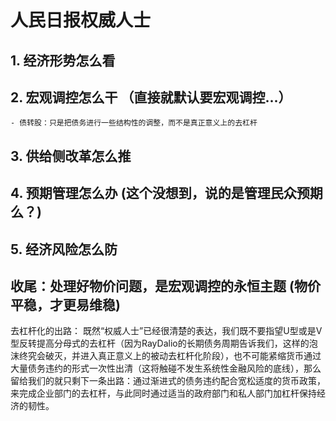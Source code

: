 # 人民日报权威人士

## 1. 经济形势怎么看

## 2. 宏观调控怎么干 __（直接就默认要宏观调控...）__
    - 债转股：只是把债务进行一些结构性的调整，而不是真正意义上的去杠杆

## 3. 供给侧改革怎么推

## 4. 预期管理怎么办 __(这个没想到，说的是管理民众预期么？)__

## 5. 经济风险怎么防

## 收尾：处理好物价问题，是宏观调控的永恒主题 __(物价平稳，才更易维稳)__

去杠杆化的出路：
既然“权威人士”已经很清楚的表达，我们既不要指望U型或是V型反转提高分母式的去杠杆（因为RayDalio的长期债务周期告诉我们，这样的泡沫终究会破灭，并进入真正意义上的被动去杠杆化阶段），也不可能紧缩货币通过大量债务违约的形式一次性出清（这将触碰不发生系统性金融风险的底线），那么留给我们的就只剩下一条出路：通过渐进式的债务违约配合宽松适度的货币政策，来完成企业部门的去杠杆，与此同时通过适当的政府部门和私人部门加杠杆保持经济的韧性。
